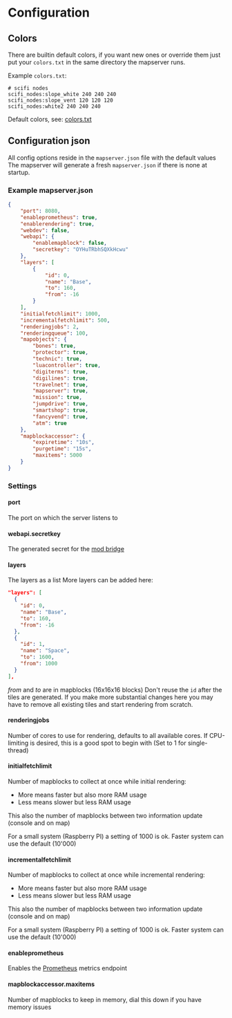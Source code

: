
# Configuration

## Colors

There are builtin default colors, if you want new ones or override them
just put your `colors.txt` in the same directory the mapserver runs.

Example `colors.txt`:
```
# scifi nodes
scifi_nodes:slope_white 240 240 240
scifi_nodes:slope_vent 120 120 120
scifi_nodes:white2 240 240 240
```

Default colors, see: [colors.txt](../server/static/colors.txt)

## Configuration json

All config options reside in the `mapserver.json` file with the default values
The mapserver will generate a fresh `mapserver.json` if there is none at startup.

### Example mapserver.json
```json
{
	"port": 8080,
	"enableprometheus": true,
	"enablerendering": true,
	"webdev": false,
	"webapi": {
		"enablemapblock": false,
		"secretkey": "OYHuTRbhSQXkHcwu"
	},
	"layers": [
		{
			"id": 0,
			"name": "Base",
			"to": 160,
			"from": -16
		}
	],
	"initialfetchlimit": 1000,
	"incrementalfetchlimit": 500,
	"renderingjobs": 2,
	"renderingqueue": 100,
	"mapobjects": {
		"bones": true,
		"protector": true,
		"technic": true,
		"luacontroller": true,
		"digiterms": true,
		"digilines": true,
		"travelnet": true,
		"mapserver": true,
		"mission": true,
		"jumpdrive": true,
		"smartshop": true,
		"fancyvend": true,
		"atm": true
	},
	"mapblockaccessor": {
		"expiretime": "10s",
		"purgetime": "15s",
		"maxitems": 5000
	}
}
```

### Settings

#### port
The port on which the server listens to

#### webapi.secretkey
The generated secret for the [mod bridge](./mod.md)

#### layers
The layers as a list
More layers can be added here:
```json
"layers": [
  {
    "id": 0,
    "name": "Base",
    "to": 160,
    "from": -16
  },
  {
    "id": 1,
    "name": "Space",
    "to": 1600,
    "from": 1000
  }
],
```
*from* and *to* are in mapblocks (16x16x16 blocks)
Don't reuse the `id` after the tiles are generated.
If you make more substantial changes here you may have to remove all
existing tiles and start rendering from scratch.

#### renderingjobs
Number of cores to use for rendering, defaults to all available cores.
If CPU-limiting is desired, this is a good spot to begin with (Set to 1 for single-thread)

#### initialfetchlimit
Number of mapblocks to collect at once while initial rendering:
* More means faster but also more RAM usage
* Less means slower but less RAM usage

This also the number of mapblocks between two information update (console and on map)

For a small system (Raspberry PI) a setting of 1000 is ok.
Faster system can use the default (10'000)

#### incrementalfetchlimit
Number of mapblocks to collect at once while incremental rendering:
* More means faster but also more RAM usage
* Less means slower but less RAM usage

This also the number of mapblocks between two information update (console and on map)

For a small system (Raspberry PI) a setting of 1000 is ok.
Faster system can use the default (10'000)

#### enableprometheus
Enables the [Prometheus](./prometheus.md) metrics endpoint

#### mapblockaccessor.maxitems
Number of mapblocks to keep in memory, dial this down if you have memory issues
